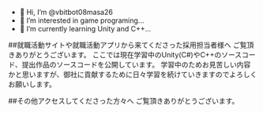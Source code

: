 - 👋 Hi, I’m @vbitbot08masa26
- 👀 I’m interested in game programing...
- 🌱 I’m currently learning Unity and C++...

##就職活動サイトや就職活動アプリから来てくださった採用担当者様へ
ご覧頂きありがとうございます。
ここでは現在学習中のUnity(C#)やC++のソースコード、提出作品のソースコードを公開しています。
学習中のためお見苦しい内容かと思いますが、御社に貢献するために日々学習を続けていきますのでよろしくお願いします。

##その他アクセスしてくださった方々へ
ご覧頂きありがとうございます。
